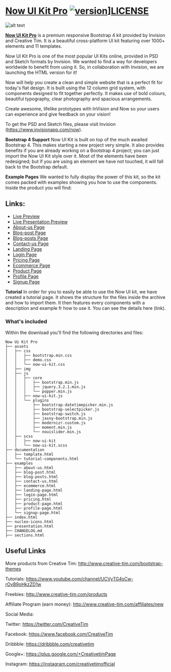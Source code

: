 # [Now UI Kit Pro](http://demos.creative-tim.com/now-ui-kit-pro/index.html) [![version][version-badge]][CHANGELOG]][LICENSE]

![alt text](https://s3.amazonaws.com/creativetim_bucket/products/62/original/opt_nukp_thumbnail.jpg? "Now UI Kit Pro")


**[Now UI Kit Pro](http://demos.creative-tim.com/now-ui-kit-pro/index.html)** is a premium responsive Bootstrap 4 kit provided by Invision and Creative Tim. It is a beautiful cross-platform UI kit featuring over 1000+ elements and 11 templates.

Now UI Kit Pro is one of the most popular UI Kits online, provided in PSD and Sketch formats by Invision. We wanted to find a way for developers worldwide to benefit from using it. So, in collaboration with Invision, we are launching the HTML version for it!

Now will help you create a clean and simple website that is a perfect fit for today's flat design. It is built using the 12 column grid system, with components designed to fit together perfectly. It makes use of bold colours, beautiful typography, clear photography and spacious arrangements.

Create awesome, lifelike prototypes with InVision and Now so your users can experience and give feedback on your vision!

To get the PSD and Sketch files, please visit Invision (https://www.invisionapp.com/now).


**Bootstrap 4 Support**
Now UI Kit is built on top of the much awaited Bootstrap 4. This makes starting a new project very simple. It also provides benefits if you are already working on a Bootstrap 4 project; you can just import the Now UI Kit style over it. Most of the elements have been redesigned; but if you are using an element we have not touched, it will fall back to the Bootstrap default.

**Example Pages**
We wanted to fully display the power of this kit, so the kit comes packed with examples showing you how to use the components. Inside the product you will find:

## Links:

+ [Live Preview](http://demos.creative-tim.com/now-ui-kit-pro/index.html)
+ [Live Presentation Preview](http://demos.creative-tim.com/now-ui-kit-pro/presentation.html)
+ [About-us Page](http://demos.creative-tim.com/now-ui-kit-pro/examples/about-us.html)
+ [Blog-post Page](http://demos.creative-tim.com/now-ui-kit-pro/examples/blog-post.html)
+ [Blog-posts Page](http://demos.creative-tim.com/now-ui-kit-pro/examples/blog-posts.html)
+ [Contact-us Page](http://demos.creative-tim.com/now-ui-kit-pro/examples/contact-us.html)
+ [Landing Page](http://demos.creative-tim.com/now-ui-kit-pro/examples/landing-page.html)
+ [Login Page](http://demos.creative-tim.com/now-ui-kit-pro/examples/login-page.html)
+ [Pricing Page](http://demos.creative-tim.com/now-ui-kit-pro/examples/pricing.html)
+ [Ecommerce Page](http://demos.creative-tim.com/now-ui-kit-pro/examples/ecommerce.html)
+ [Product Page](http://demos.creative-tim.com/now-ui-kit-pro/examples/product-page.html)
+ [Profile Page](http://demos.creative-tim.com/now-ui-kit-pro/examples/profile-page.html)
+ [Signup Page](http://demos.creative-tim.com/now-ui-kit-pro/examples/signup-page.html)


**Tutorial**
In order for you to easily be able to use the Now UI kit, we have created a tutorial page. It shows the structure for the files inside the archive and how to import them. It then features every components with a description and example fr how to use it. You can see the details here (link).


### What's included

Within the download you'll find the following directories and files:

```
Now Ui Kit Pro
├── assets
│   ├── css
│   │   ├── bootstrap.min.css
│   │   ├── demo.css
│   │   └── now-ui-kit.css
│   ├── img
│   ├── js
│   │   ├── core
│   │   │   ├── bootstrap.min.js
│   │   │   ├── jquery.3.2.1.min.js
│   │   │   └── popper.min.js
│   │   ├── now-ui-kit.js
│   │   └── plugins
│   │       ├── bootstrap-datetimepicker.min.js
│   │       ├── bootstrap-selectpicker.js
│   │       ├── bootstrap-switch.js
│   │       ├── jasny-bootstrap.min.js
│   │       ├── modernizr.custom.js
│   │       ├── moment.min.js
│   │       └── nouislider.min.js
│   ├── scss
│   │   ├── now-ui-kit
│   │   └── now-ui-kit.scss
├── documentation
│   ├── template.html
│   └── tutorial-components.html
├── examples
│   ├── about-us.html
│   ├── blog-post.html
│   ├── blog-posts.html
│   ├── contact-us.html
│   ├── ecommerce.html
│   ├── landing-page.html
│   ├── login-page.html
│   ├── pricing.html
│   ├── product-page.html
│   ├── profile-page.html
│   └── signup-page.html
├── index.html
├── nucleo-icons.html
├── presentation.html
├── CHANGELOG.md
├── sections.html
```

## Useful Links

More products from Creative Tim: <http://www.creative-tim.com/bootstrap-themes>

Tutorials: <https://www.youtube.com/channel/UCVyTG4sCw-rOvB9oHkzZD1w>

Freebies: <http://www.creative-tim.com/products>

Affiliate Program (earn money): <http://www.creative-tim.com/affiliates/new>

Social Media:

Twitter: <https://twitter.com/CreativeTim>

Facebook: <https://www.facebook.com/CreativeTim>

Dribbble: <https://dribbble.com/creativetim>

Google+: <https://plus.google.com/+CreativetimPage>

Instagram: <https://instagram.com/creativetimofficial>

[CHANGELOG]: ./CHANGELOG.md
[LICENSE]: ./LICENSE
[version-badge]: https://img.shields.io/badge/version-1.1.0-blue.svg
